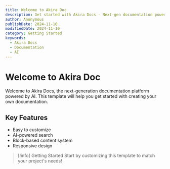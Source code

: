 ```yaml
---
title: Welcome to Akira Doc
description: Get started with Akira Docs - Next-gen documentation powered by AI
author: Anonymous
publishDate: 2024-11-10
modifiedDate: 2024-11-10
category: Getting Started
keywords:
  - Akira Docs
  - Documentation
  - AI
---
```


# Welcome to Akira Doc

Welcome to Akira Docs, the next-generation documentation platform powered by AI. This template will help you get started with creating your own documentation.

## Key Features

- Easy to customize
- AI-powered search
- Block-based content system
- Responsive design

> [!info] Getting Started
> Start by customizing this template to match your project's needs!
